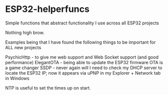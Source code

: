 # ESP32-helperfuncs
Simple functions that abstract functionality I use across all ESP32 projects

Nothing high brow.

Examples being that I have found the following things to be important for ALL new projects

PsychicHttp - to give me web support and Web Socket support (and good performance)
ElegantOTA - being able to update the ESP32 firmware OTA is a game changer
SSDP - never again will I need to check my DHCP server to locate the ESP32 IP; now it appears via uPNP in my Explorer + Network tab in Windows

NTP is useful  to set the times up on start.
